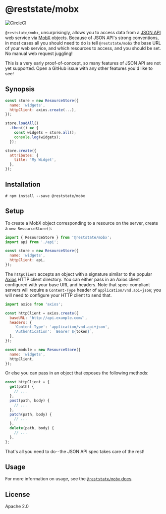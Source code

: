 # @reststate/mobx

[![CircleCI](https://circleci.com/gh/reststate/reststate-mobx.svg?style=svg)](https://circleci.com/gh/reststate/reststate-mobx)

`@reststate/mobx`, unsurprisingly, allows you to access data from a [JSON API](http://jsonapi.org/) web service via [MobX](https://mobx.js.org/) objects. Because of JSON API's strong conventions, in most cases all you should need to do is tell `@reststate/mobx` the base URL of your web service, and which resources to access, and you should be set. No manual web request juggling!

This is a very early proof-of-concept, so many features of JSON API are not yet supported. Open a GitHub issue with any other features you'd like to see!

## Synopsis

```javascript
const store = new ResourceStore({
  name: 'widgets',
  httpClient: axios.create(...),
});

store.loadAll()
  .then(() => {
    const widgets = store.all();
    console.log(widgets);
  });

store.create({
  attributes: {
    title: 'My Widget',
  },
});
```

## Installation

```
# npm install --save @reststate/mobx
```

## Setup

To create a MobX object corresponding to a resource on the server, create a `new ResourceStore()`:

```javascript
import { ResourceStore } from '@reststate/mobx';
import api from './api';

const store = new ResourceStore({
  name: 'widgets',
  httpClient: api,
});
```

The `httpClient` accepts an object with a signature similar to the popular [Axios](https://github.com/axios/axios) HTTP client directory. You can either pass in an Axios client configured with your base URL and headers. Note that spec-compliant servers will require a `Content-Type` header of `application/vnd.api+json`; you will need to configure your HTTP client to send that.

```javascript
import axios from 'axios';

const httpClient = axios.create({
  baseURL: 'http://api.example.com/',
  headers: {
    'Content-Type': 'application/vnd.api+json',
    'Authentication': `Bearer ${token}`,
  },
});

const module = new ResourceStore({
  name: 'widgets',
  httpClient,
});
```

Or else you can pass in an object that exposes the following methods:

```javascript
const httpClient = {
  get(path) {
    // ...
  },
  post(path, body) {
    // ...
  },
  patch(path, body) {
    // ...
  },
  delete(path, body) {
    // ...
  },
};
```

That's all you need to do--the JSON API spec takes care of the rest!

## Usage

For more information on usage, see the [`@reststate/mobx` docs](https://mobx.reststate.org).

## License

Apache 2.0
